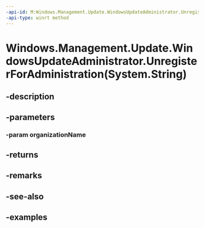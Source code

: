 ```yaml
---
-api-id: M:Windows.Management.Update.WindowsUpdateAdministrator.UnregisterForAdministration(System.String)
-api-type: winrt method
---
```


# Windows.Management.Update.WindowsUpdateAdministrator.UnregisterForAdministration(System.String)

<!--
public static Windows.Management.Update.WindowsUpdateAdministratorStatus UnregisterForAdministration (string organizationName);
-->


## -description

## -parameters

### -param organizationName

## -returns

## -remarks

## -see-also

## -examples


